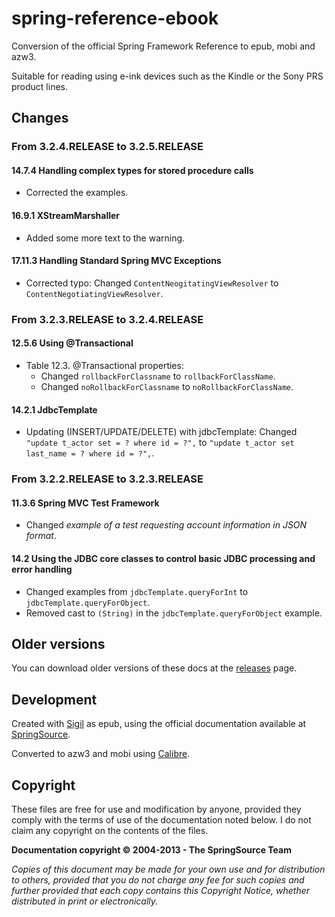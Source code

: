 spring-reference-ebook
======================

Conversion of the official Spring Framework Reference to epub, mobi and azw3.

Suitable for reading using e-ink devices such as the Kindle or the Sony PRS product lines.


## Changes

### From 3.2.4.RELEASE to 3.2.5.RELEASE

#### 14.7.4 Handling complex types for stored procedure calls

- Corrected the examples.

#### 16.9.1 XStreamMarshaller

- Added some more text to the warning.

#### 17.11.3 Handling Standard Spring MVC Exceptions

- Corrected typo: Changed `ContentNeogitatingViewResolver` to `ContentNegotiatingViewResolver`.


### From 3.2.3.RELEASE to 3.2.4.RELEASE

#### 12.5.6 Using @Transactional

- Table 12.3. @Transactional properties:
	- Changed `rollbackForClassname` to `rollbackForClassName`.
	- Changed `noRollbackForClassname` to `noRollbackForClassName`.

#### 14.2.1 JdbcTemplate

- Updating (INSERT/UPDATE/DELETE) with jdbcTemplate: Changed `"update t_actor set = ? where id = ?",` to `"update t_actor set last_name = ? where id = ?",`.


### From 3.2.2.RELEASE to 3.2.3.RELEASE

#### 11.3.6 Spring MVC Test Framework

- Changed *example of a test requesting account information in JSON format*.

#### 14.2 Using the JDBC core classes to control basic JDBC processing and error handling

- Changed examples from `jdbcTemplate.queryForInt` to `jdbcTemplate.queryForObject`.
- Removed cast to `(String)` in the `jdbcTemplate.queryForObject` example.


## Older versions

You can download older versions of these docs at the [releases](https://github.com/regueiro/spring-reference-ebook/releases) page.


## Development
Created with [Sigil](http://code.google.com/p/sigil/) as epub, using the official documentation available at [SpringSource](http://static.springsource.org/spring/docs/).

Converted to azw3 and mobi using [Calibre](http://calibre-ebook.com/).



## Copyright
These files are free for use and modification by anyone, provided they comply with the terms of use of the documentation noted below. I do not claim any copyright on the contents of the files.

**Documentation copyright &copy; 2004-2013 - The SpringSource Team**

*Copies of this document may be made for your own use and for distribution to others, provided that you do not charge any fee for such copies and further provided that each copy contains this Copyright Notice, whether distributed in print or electronically.*
